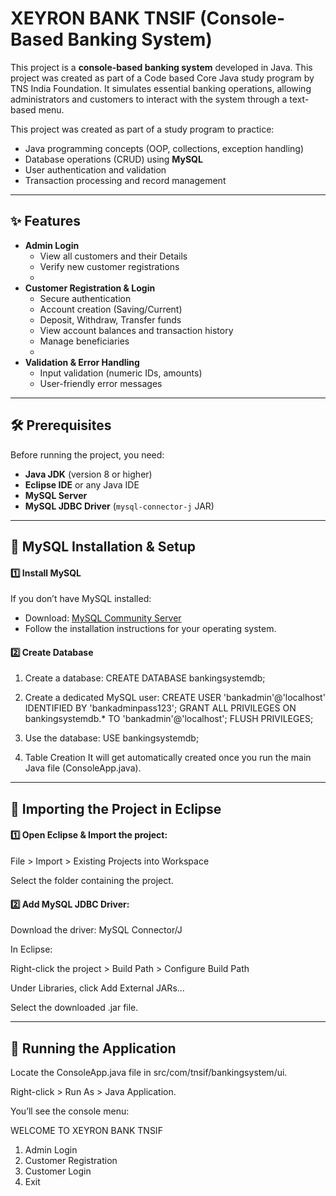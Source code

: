 
# XEYRON BANK TNSIF (Console-Based Banking System)

This project is a **console-based banking system** developed in Java. This project was created as part of a Code based Core Java study program by TNS India Foundation. It simulates essential banking operations, allowing administrators and customers to interact with the system through a text-based menu.


This project was created as part of a study program to practice:

- Java programming concepts (OOP, collections, exception handling)
- Database operations (CRUD) using **MySQL**
- User authentication and validation
- Transaction processing and record management


---


## ✨ Features

- **Admin Login**
  - View all customers and their Details
  - Verify new customer registrations
  - 
- **Customer Registration & Login**
  - Secure authentication
  - Account creation (Saving/Current)
  - Deposit, Withdraw, Transfer funds
  - View account balances and transaction history
  - Manage beneficiaries
  - 
- **Validation & Error Handling**
  - Input validation (numeric IDs, amounts)
  - User-friendly error messages


---


## 🛠️ Prerequisites

Before running the project, you need:

- **Java JDK** (version 8 or higher)
- **Eclipse IDE** or any Java IDE
- **MySQL Server**
- **MySQL JDBC Driver** (`mysql-connector-j` JAR)


---


## 🐬 MySQL Installation & Setup

#### 1️⃣ Install MySQL

If you don’t have MySQL installed:

- Download: [MySQL Community Server](https://dev.mysql.com/downloads/mysql/)
- Follow the installation instructions for your operating system.

#### 2️⃣ Create Database

1. Create a database:
    CREATE DATABASE bankingsystemdb;

2. Create a dedicated MySQL user:
    CREATE USER 'bankadmin'@'localhost' IDENTIFIED BY 'bankadminpass123';
    GRANT ALL PRIVILEGES ON bankingsystemdb.* TO 'bankadmin'@'localhost';
    FLUSH PRIVILEGES;

3. Use the database:
    USE bankingsystemdb;

4. Table Creation
    It will get automatically created once you run the main Java file (ConsoleApp.java).

---

## 🧩 Importing the Project in Eclipse

#### 1️⃣ Open Eclipse & Import the project:

File > Import > Existing Projects into Workspace

Select the folder containing the project.


#### 2️⃣ Add MySQL JDBC Driver:

Download the driver: MySQL Connector/J

In Eclipse:

Right-click the project > Build Path > Configure Build Path

Under Libraries, click Add External JARs...

Select the downloaded .jar file.

---

## 🏃 Running the Application

Locate the ConsoleApp.java file in src/com/tnsif/bankingsystem/ui.

Right-click > Run As > Java Application.

You’ll see the console menu:


WELCOME TO XEYRON BANK TNSIF
1. Admin Login
2. Customer Registration
3. Customer Login
4. Exit
